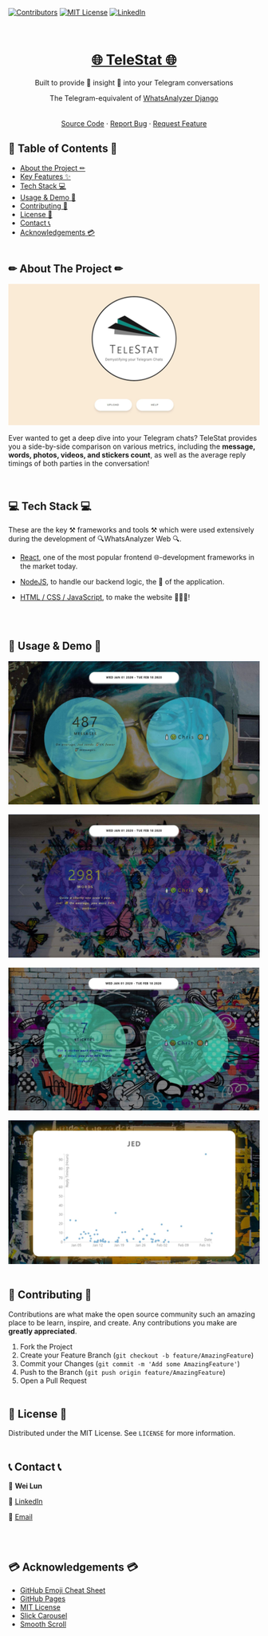 [![Contributors][contributors-shield]][contributors-url]
[![MIT License][license-shield]][license-url]
[![LinkedIn][linkedin-shield]][linkedin-url]


<!-- PROJECT LOGO -->
<br />
<p align="center">
  
  <h1 align="center"><a target="_blank" href="https://telestat-817a8.firebaseapp.com/">🌐 TeleStat 🌐</a></h1>

  <p align="center">
    Built to provide 🔎 insight 🔎 into your Telegram conversations
    <p align="center">
    The Telegram-equivalent of <a href="[[https://github.com/weilunn97/WhatsAnalyzer--Django-/blob/master/README.md](https://github.com/weilunn97/WhatsAnalyzer--Django-/blob/master/README.md)-]([https://github.com/weilunn97/WhatsAnalyzer--Django-/blob/master/README.md](https://github.com/weilunn97/WhatsAnalyzer--Django-/blob/master/README.md))">WhatsAnalyzer Django
    <br />
    <br />
    <br />
    <a href="[https://github.com/weilunn97/TeleStat/tree/master/src](https://github.com/weilunn97/TeleStat/tree/master/src)">Source Code</a>
    ·
    <a href="[https://github.com/weilunn97/TeleStat/issues](https://github.com/weilunn97/TeleStat/issues)">Report Bug</a>
    ·
    <a href="[https://github.com/weilunn97/TeleStat/issues](https://github.com/weilunn97/TeleStat/issues)">Request Feature</a>
  </p>
</p>



<!-- TABLE OF CONTENTS -->
## 📃 Table of Contents 📃

* [About the Project ✏](#about-the-project)
* [Key Features ✨](#key-features)
* [Tech Stack 💻](#tech-stack)
* [Usage & Demo 📸](#usage-and-demo)
* [Contributing 🍻](#contributing)
* [License 📑](#license)
* [Contact 📞](#contact)
* [Acknowledgements 💳](#acknowledgements)
<br><br>



## ✏ About The Project ✏
<p align="center">
  <a href="https://weilunn97.wixsite.com/journeywithjed">
    <img src="readme_mockups/landing_page.JPG" />
  </a>

Ever wanted to get a deep dive into your Telegram chats? TeleStat provides you a side-by-side comparison on various metrics, including the **message, words, photos, videos, and stickers count**, as well as the average reply timings of both parties in the conversation!  
<br><br>


## 💻 Tech Stack 💻
These are the key ⚒ frameworks and tools ⚒ which were used extensively during the development of 🔍WhatsAnalyzer Web 🔍.

* [React]([https://reactjs.org/](https://reactjs.org/)), one of the most popular frontend 🌐-development frameworks in the market today.

* [NodeJS]([https://nodejs.org/en/](https://nodejs.org/en/)), to handle our backend logic, the 🧠 of the application.

* [HTML / CSS / JavaScript](https://www.javascript.com/), to make the website 🌺🎉💥!

<br><br>



## 📸 Usage & Demo 📸
<img src="readme_mockups/messages.JPG" /><br><br>
<img src="readme_mockups/wpm.JPG" /><br><br>
<img src="readme_mockups/stickers.JPG" /><br><br>
<img src="readme_mockups/rt_graph.JPG" /><br><br>



## 🍻 Contributing 🍻

Contributions are what make the open source community such an amazing place to be learn, inspire, and create. Any contributions you make are **greatly appreciated**.

1. Fork the Project
2. Create your Feature Branch (`git checkout -b feature/AmazingFeature`)
3. Commit your Changes (`git commit -m 'Add some AmazingFeature'`)
4. Push to the Branch (`git push origin feature/AmazingFeature`)
5. Open a Pull Request
<br><br>



<!-- LICENSE -->
## 📑 License 📑

Distributed under the MIT License. See `LICENSE` for more information.
<br><br>


## 📞 Contact 📞
📛 **Wei Lun**

🔗 [LinkedIn](https://www.linkedin.com/in/tan-wei-lun/)

📧 [Email](mailto:WTAN132@e.ntu.edu.sg)

<br><br>


## 💳 Acknowledgements 💳
* [GitHub Emoji Cheat Sheet](https://www.webpagefx.com/tools/emoji-cheat-sheet)
* [GitHub Pages](https://pages.github.com)
* [MIT License](https://opensource.org/licenses/MIT)
* [Slick Carousel](https://kenwheeler.github.io/slick)
* [Smooth Scroll](https://github.com/cferdinandi/smooth-scroll)
<br><br>



<!-- MARKDOWN LINKS & IMAGES -->
<!-- https://www.markdownguide.org/basic-syntax/#reference-style-links -->
[contributors-shield]: https://img.shields.io/github/contributors/othneildrew/Best-README-Template.svg?style=flat-square
[contributors-url]: https://github.com/weilunn97/WhatsAnalyzer-Android-/graphs/contributors
[forks-shield]: https://img.shields.io/github/forks/othneildrew/Best-README-Template.svg?style=flat-square
[forks-url]:https://github.com/weilunn97/WhatsAnalyzer-Android-/network
[stars-shield]: https://img.shields.io/github/stars/othneildrew/Best-README-Template.svg?style=flat-square
[license-shield]: https://img.shields.io/github/license/othneildrew/Best-README-Template.svg?style=flat-square
[license-url]: https://github.com/weilunn97/WhatsAnalyzer-Android-/blob/master/LICENSE.txt
[linkedin-shield]: https://img.shields.io/badge/-LinkedIn-black.svg?style=flat-square&logo=linkedin&colorB=555
[linkedin-url]: https://linkedin.com/in/tan-wei-lun
[product-screenshot]: images/screenshot.png
